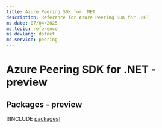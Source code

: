 ```yaml
---
title: Azure Peering SDK for .NET
description: Reference for Azure Peering SDK for .NET
ms.date: 07/04/2025
ms.topic: reference
ms.devlang: dotnet
ms.service: peering
---
```

# Azure Peering SDK for .NET - preview
## Packages - preview
[!INCLUDE [packages](peering-index.md)]